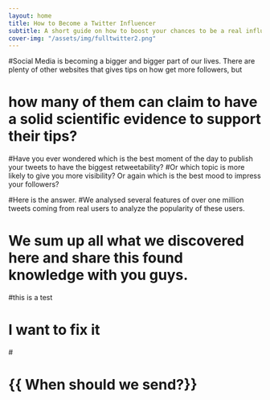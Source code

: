 ```yaml
---
layout: home
title: How to Become a Twitter Influencer
subtitle: A short guide on how to boost your chances to be a real influencer on Twitter.
cover-img: "/assets/img/fulltwitter2.png"
---
```

#Social Media is becoming a bigger and bigger part of our lives. There are plenty of other websites that gives tips on how get more followers, but 
# how many of them can claim to have a solid scientific evidence to support their tips? 

#Have you ever wondered which is the best moment of the day to publish your tweets to have the biggest retweetability? 
#Or which topic is more likely to give you more visibility? Or again which is the best mood to impress your followers?

#Here is the answer.
#We analysed several features of over one million tweets coming from real users to analyze the popularity of these users. 
# We sum up all what we discovered here and share this found knowledge with you guys.

#this is a test

# I want to fix it

#<h1>{{ When should we send?}}</h1>

